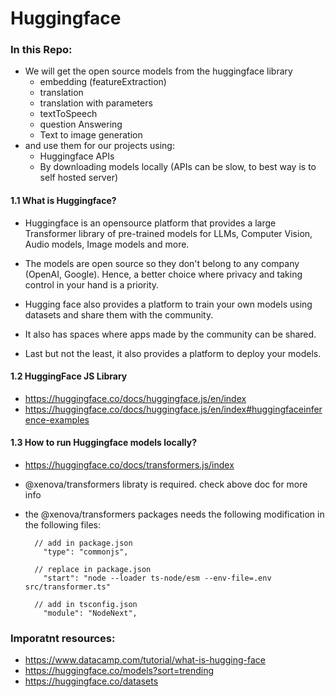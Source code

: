 # Huggingface

### In this Repo:

- We will get the open source models from the huggingface library
  - embedding (featureExtraction)
  - translation
  - translation with parameters
  - textToSpeech
  - question Answering
  - Text to image generation
- and use them for our projects using:
  - Huggingface APIs
  - By downloading models locally (APIs can be slow, to best way is to self hosted server)

#### 1.1 What is Huggingface?

- Huggingface is an opensource platform that provides a large Transformer library of pre-trained models for LLMs, Computer Vision, Audio models, Image models and more.

- The models are open source so they don't belong to any company (OpenAI, Google). Hence, a better choice where privacy and taking control in your hand is a priority.

- Hugging face also provides a platform to train your own models using datasets and share them with the community.

- It also has spaces where apps made by the community can be shared.

- Last but not the least, it also provides a platform to deploy your models.

#### 1.2 HuggingFace JS Library

- https://huggingface.co/docs/huggingface.js/en/index
- https://huggingface.co/docs/huggingface.js/en/index#huggingfaceinference-examples

#### 1.3 How to run Huggingface models locally?

- https://huggingface.co/docs/transformers.js/index

- @xenova/transformers libraty is required. check above doc for more info
- the @xenova/transformers packages needs the following modification in the following files:

  ```
    // add in package.json
      "type": "commonjs",

    // replace in package.json
      "start": "node --loader ts-node/esm --env-file=.env src/transformer.ts"

    // add in tsconfig.json
      "module": "NodeNext",

  ```

### Imporatnt resources:

- https://www.datacamp.com/tutorial/what-is-hugging-face
- https://huggingface.co/models?sort=trending
- https://huggingface.co/datasets
